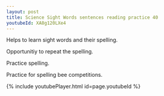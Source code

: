 ```yaml
---
layout: post
title: Science Sight Words sentences reading practice 40
youtubeId: XA8g120LXe4
---
```

 
 
Helps to learn sight words and their spelling.

Opportunitiy to repeat the spelling. 

Practice spelling. 
 
Practice for spelling bee competitions. 
 
{% include youtubePlayer.html id=page.youtubeId %}
 
 
